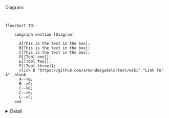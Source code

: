 
Diagram:

```mermaid


flowchart TD;

    subgraph section [Diagram]

      A[This is the text in the box];
      B[This is the text in the box];
      C[This is the text in the box];
      D[[Tool one]];
      E[[Tool two]];
      F[[Tool three]];
      click D "https://github.com/armandoagudelo/test/wiki" "Link for A" _blank
      A-->B;
      B-->C;
      C-->D;
      C-->E;
      C-->F;
    end
```


<details><summary>Detail</summary>

#### Another section
<p>
Integer iaculis cursus lacus, commodo cursus lorem imperdiet eu. Quisque a dolor vestibulum, dapibus erat vitae, lacinia elit. Nam aliquam ipsum nec lacus condimentum porta. Maecenas scelerisque suscipit libero, eget sollicitudin dui eleifend sed. Suspendisse sagittis ipsum vel risus ullamcorper, non pharetra nisl fermentum. Pellentesque habitant morbi tristique senectus et netus et malesuada fames ac turpis egestas. Nulla vehicula augue vel eros malesuada, eu accumsan erat imperdiet. 
</p>
</details>

